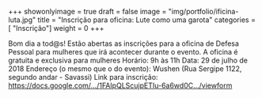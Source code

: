 +++
showonlyimage = true
draft = false
image = "img/portfolio/ificina-luta.jpg"
title = "Inscrição para oficina: Lute como uma garota"
categories = [ "Inscrição"]
weight = 0
+++

Bom dia a tod@s! Estão abertas as inscrições para a oficina de Defesa Pessoal para mulheres que irá acontecer durante o evento. A oficina é gratuita e exclusiva para mulheres
Horário: 9h às 11h
Data: 29 de julho de 2018
Endereço (o mesmo que o do evento): Wushen (Rua Sergipe 1122, segundo andar - Savassi)
Link para inscrição: https://docs.google.com/…/1FAIpQLScujpETIu-6a6wd0C…/viewform